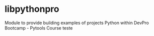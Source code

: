 # libpythonpro
Module to provide building examples of projects Python within DevPro Bootcamp - Pytools Course
teste
